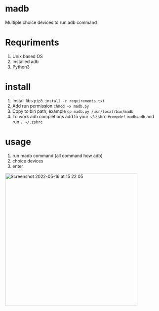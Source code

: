 # madb
Multiple choice devices to run adb command

# Requriments
1. Unix based OS
2. Installed adb
3. Python3

# install
1. Install libs ```pip3 install -r requirements.txt```
2. Add run permission ```chmod +x madb.py```
3. Copy to bin path, example ```cp madb.py /usr/local/bin/madb```
4. To work adb completions add to your ~/.zshrc ```#compdef madb=adb``` and run ```. ~/.zshrc```
# usage
1. run madb command (all command how adb)
2. choice devices
3. enter


<img width="428" alt="Screenshot 2022-05-16 at 15 22 05" src="https://user-images.githubusercontent.com/1923645/168593673-81241f16-73d4-45f7-a8c5-f6f63855fccf.png">

